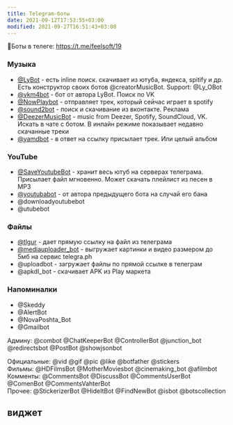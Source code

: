 ```yaml
---
title: Telegram-боты
date: 2021-09-12T17:53:55+03:00
modified: 2021-09-27T16:51:43+03:00
---
```


🚀Боты в телеге: <https://t.me/feelsoft/19>

### **Музыка**
- [@LyBot](tg://resolve?domain=LyBot) - есть inline поиск. скачивает из ютуба, яндекса, spitify и др. Есть конструктор своих ботов @creatorMusicBot. Support: @Ly_OBot
- [@vkm4bot](tg://resolve?domain=vkm4bot) - бот от автора LyBot. Поиск по VK
- [@NowPlaybot](tg://resolve?domain=NowPlaybot) - отправляет трек, который сейчас играет в spotify
- [@sound2bot](tg://resolve?domain=sound2bot) - поиск и скачивание из вконтакте. Реклама 
- [@DeezerMusicBot](tg://resolve?domain=DeezerMusicBot) - music from Deezer, Spotify, SoundCloud, VK. Искать в чате с ботом. В инлайн режиме показывает недавно скачанные треки
- [@yamdbot](tg://resolve?domain=yamdbot) - в ответ на ссылку присылает трек. Или целый альбом

### **YouTube**
- [@SaveYoutubeBot](tg://resolve?domain=SaveYoutubeBot) - хранит весь ютуб на серверах телеграма. Присылает файл мгновенно. Может скачать плейлист из песен в MP3
- [@youtubabot](tg://resolve?domain=youtubabot) - от автора предыдущего бота на случай его бана
- @downloadyoutubebot
- @utubebot 

### **Файлы**
- [@tlgur](tg://resolve?domain=tlgur) - дает прямую ссылку на файл из телеграма
- [@mediauploader_bot](tg://resolve?domain=mediauploader_bot) - выгружает картинки и видео размером до 5мб на сервис telegra.ph
- @uploadbot - загружает файлы по прямой ссылке в телеграм
- @apkdl_bot - скачивает APK из Play маркета

### **Напоминалки**
- @Skeddy 
- @AlertBot 
- @NovaPoshta_Bot 
- @Gmailbot  

Админу: @combot @ChatKeeperBot @ControllerBot @junction_bot @redirectsbot @PostBot @showjsonbot 

Официальные: @vid @gif @pic @like @botfather @stickers  
Фильмы: @HDFilmsBot @MotherMoviesbot @cinemaking_bot @afilmbot  
Комменты: @CommentsBot @DiscussBot @CommentsUserBot @ComenBot @CommentsVahterBot  
Прочее: @StickerizerBot @HideItBot  @FindNewBot @isbot @botscollection  




## виджет
<script async src="https://telegram.org/js/telegram-widget.js?15" data-telegram-post="FeelSoft/19" data-width="100%"></script>
